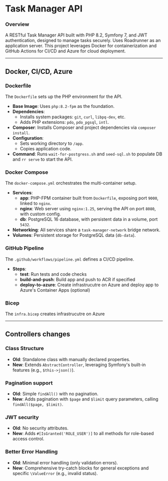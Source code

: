 # Task Manager API

### Overview
A RESTful Task Manager API built with PHP 8.2, Symfony 7, and JWT authentication, designed to manage tasks securely. Uses Roadrunner as an application server. This project leverages Docker for containerization and GitHub Actions for CI/CD and Azure for cloud deployment.

---

## Docker, CI/CD, Azure

### Dockerfile
The `Dockerfile` sets up the PHP environment for the API.

- **Base Image**: Uses `php:8.2-fpm` as the foundation.
- **Dependencies**:
  - Installs system packages: `git`, `curl`, `libpq-dev`, etc.
  - Adds PHP extensions: `pdo`, `pdo_pgsql`, `intl`.
- **Composer**: Installs Composer and project dependencies via `composer install`.
- **Configuration**:
  - Sets working directory to `/app`.
  - Copies application code.
- **Command**: Runs `wait-for-postgress.sh` and `seed-sql.sh` to populate DB and `rr serve` to start the API.

### Docker Compose
The `docker-compose.yml` orchestrates the multi-container setup.

- **Services**:
  - **app**: PHP-FPM container built from `Dockerfile`, exposing port `9000`, linked to `nginx`.
  - **nginx**: Web server using `nginx:1.25`, serving the API on port `8080`, with custom config.
  - **db**: PostgreSQL 16 database, with persistent data in a volume, port `5432`.
- **Networking**: All services share a `task-manager-network` bridge network.
- **Volumes**: Persistent storage for PostgreSQL data (`db-data`).

### GitHub Pipeline
The `.github/workflows/pipeline.yml` defines a CI/CD pipeline.

- **Steps**:
  - **test**: Run tests and code checks
  - **build-and-push**: Build app and push to ACR if specified
  - **deploy-to-azure**: Create infrastrucutre on Azure and deploy app to Azure's Container Apps (optional)
 
### Bicep
The `infra.bicep` creates infrastrucutre on Azure

---

## Controllers changes

### Class Structure
- **Old**: Standalone class with manually declared properties.
- **New**: Extends `AbstractController`, leveraging Symfony's built-in features (e.g., `$this->json()`).

### Pagination support
- **Old**: Simple `findAll()` with no pagination.
- **New**: Adds pagination with `$page` and `$limit` query parameters, calling `findAll($page, $limit)`.

### JWT security
- **Old**: No security attributes.
- **New**: Adds `#[IsGranted('ROLE_USER')]` to all methods for role-based access control.

### Better Error Handling
- **Old**: Minimal error handling (only validation errors).
- **New**: Comprehensive try-catch blocks for general exceptions and specific `\ValueError` (e.g., invalid status).


